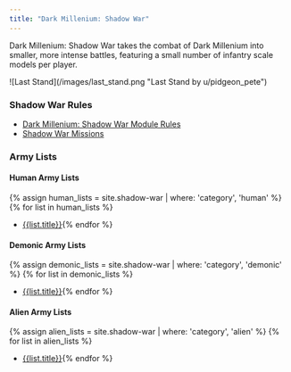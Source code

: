 ```yaml
---
title: "Dark Millenium: Shadow War"
---
```


Dark Millenium: Shadow War takes the combat of Dark Millenium into smaller, more intense battles, featuring a small number of infantry scale models per player.

<span class="image main">
![Last Stand](/images/last_stand.png "Last Stand by u/pidgeon_pete")
</span>

### Shadow War Rules

- [Dark Millenium: Shadow War Module Rules](/shadow-war/module-rules/)
- [Shadow War Missions](/shadow-war/missions/)

### Army Lists

#### Human Army Lists

{% assign human_lists = site.shadow-war | where: 'category', 'human' %}
{% for list in human_lists %}
- [{{list.title}}]({{list.url}}){% endfor %}

#### Demonic Army Lists

{% assign demonic_lists = site.shadow-war | where: 'category', 'demonic' %}
{% for list in demonic_lists %}
- [{{list.title}}]({{list.url}}){% endfor %}

#### Alien Army Lists

{% assign alien_lists = site.shadow-war | where: 'category', 'alien' %}
{% for list in alien_lists %}
- [{{list.title}}]({{list.url}}){% endfor %}
